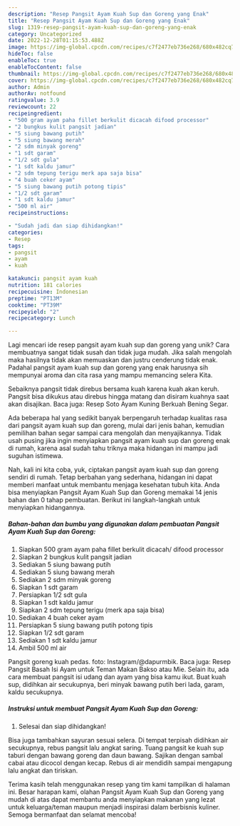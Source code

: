 ```yaml
---
description: "Resep Pangsit Ayam Kuah Sup dan Goreng yang Enak"
title: "Resep Pangsit Ayam Kuah Sup dan Goreng yang Enak"
slug: 1319-resep-pangsit-ayam-kuah-sup-dan-goreng-yang-enak
category: Uncategorized
date: 2022-12-28T01:15:53.488Z
image: https://img-global.cpcdn.com/recipes/c7f2477eb736e268/680x482cq70/pangsit-ayam-kuah-sup-dan-goreng-foto-resep-utama.jpg
hideToc: false
enableToc: true
enableTocContent: false
thumbnail: https://img-global.cpcdn.com/recipes/c7f2477eb736e268/680x482cq70/pangsit-ayam-kuah-sup-dan-goreng-foto-resep-utama.jpg
cover: https://img-global.cpcdn.com/recipes/c7f2477eb736e268/680x482cq70/pangsit-ayam-kuah-sup-dan-goreng-foto-resep-utama.jpg
author: Admin
authorAv: notfound
ratingvalue: 3.9
reviewcount: 22
recipeingredient:
- "500 gram ayam paha fillet berkulit dicacah difood processor"
- "2 bungkus kulit pangsit jadian"
- "5 siung bawang putih"
- "5 siung bawang merah"
- "2 sdm minyak goreng"
- "1 sdt garam"
- "1/2 sdt gula"
- "1 sdt kaldu jamur"
- "2 sdm tepung terigu merk apa saja bisa"
- "4 buah ceker ayam"
- "5 siung bawang putih potong tipis"
- "1/2 sdt garam"
- "1 sdt kaldu jamur"
- "500 ml air"
recipeinstructions:

- "Sudah jadi dan siap dihidangkan!"
categories:
- Resep
tags:
- pangsit
- ayam
- kuah

katakunci: pangsit ayam kuah 
nutrition: 181 calories
recipecuisine: Indonesian
preptime: "PT13M"
cooktime: "PT39M"
recipeyield: "2"
recipecategory: Lunch

---
```





Lagi mencari ide resep pangsit ayam kuah sup dan goreng yang unik? Cara membuatnya sangat tidak susah dan tidak juga mudah. Jika salah mengolah maka hasilnya tidak akan memuaskan dan justru cenderung tidak enak. Padahal pangsit ayam kuah sup dan goreng yang enak harusnya sih mempunyai aroma dan cita rasa yang mampu memancing selera Kita.





Sebaiknya pangsit tidak direbus bersama kuah karena kuah akan keruh. Pangsit bisa dikukus atau direbus hingga matang dan disiram kuahnya saat akan disajikan. Baca juga: Resep Soto Ayam Kuning Berkuah Bening Segar.

Ada beberapa hal yang sedikit banyak berpengaruh terhadap kualitas rasa dari pangsit ayam kuah sup dan goreng, mulai dari jenis bahan, kemudian pemilihan bahan segar sampai cara mengolah dan menyajikannya. Tidak usah pusing jika ingin menyiapkan pangsit ayam kuah sup dan goreng enak di rumah, karena asal sudah tahu triknya maka hidangan ini mampu jadi suguhan istimewa.






Nah, kali ini kita coba, yuk, ciptakan pangsit ayam kuah sup dan goreng sendiri di rumah. Tetap berbahan yang sederhana, hidangan ini dapat memberi manfaat untuk membantu menjaga kesehatan tubuh kita. Anda bisa menyiapkan Pangsit Ayam Kuah Sup dan Goreng memakai 14 jenis bahan dan 0 tahap pembuatan. Berikut ini langkah-langkah untuk menyiapkan hidangannya.

<!--inarticleads1-->

##### Bahan-bahan dan bumbu yang digunakan dalam pembuatan Pangsit Ayam Kuah Sup dan Goreng:

1. Siapkan 500 gram ayam paha fillet berkulit dicacah/ difood processor
1. Siapkan 2 bungkus kulit pangsit jadian
1. Sediakan 5 siung bawang putih
1. Sediakan 5 siung bawang merah
1. Sediakan 2 sdm minyak goreng
1. Siapkan 1 sdt garam
1. Persiapkan 1/2 sdt gula
1. Siapkan 1 sdt kaldu jamur
1. Siapkan 2 sdm tepung terigu (merk apa saja bisa)
1. Sediakan 4 buah ceker ayam
1. Persiapkan 5 siung bawang putih potong tipis
1. Siapkan 1/2 sdt garam
1. Sediakan 1 sdt kaldu jamur
1. Ambil 500 ml air


Pangsit goreng kuah pedas. foto: Instagram/@dapurmbik. Baca juga: Resep Pangsit Basah Isi Ayam untuk Teman Makan Bakso atau Mie. Selain itu, ada cara membuat pangsit isi udang dan ayam yang bisa kamu ikut. Buat kuah sup, didihkan air secukupnya, beri minyak bawang putih beri lada, garam, kaldu secukupnya. 

<!--inarticleads2-->

##### Instruksi untuk membuat Pangsit Ayam Kuah Sup dan Goreng:


1. Selesai dan siap dihidangkan!

Bisa juga tambahkan sayuran sesuai selera. Di tempat terpisah didihkan air secukupnya, rebus pangsit lalu angkat saring. Tuang pangsit ke kuah sup taburi dengan bawang goreng dan daun bawang. Sajikan dengan sambal cabai atau dicocol dengan kecap. Rebus di air mendidih sampai mengapung lalu angkat dan tiriskan. 

Terima kasih telah menggunakan resep yang tim kami tampilkan di halaman ini. Besar harapan kami, olahan Pangsit Ayam Kuah Sup dan Goreng yang mudah di atas dapat membantu anda menyiapkan makanan yang lezat untuk keluarga/teman maupun menjadi inspirasi dalam berbisnis kuliner. Semoga bermanfaat dan selamat mencoba!

